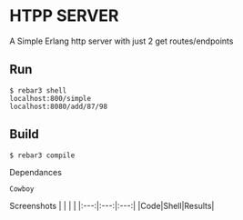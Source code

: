 HTPP SERVER
=====

A Simple Erlang http server with just 2 get routes/endpoints

Run
-----

    $ rebar3 shell
    localhost:800/simple
    localhost:8080/add/87/98

Build
-----

    $ rebar3 compile

Dependances

    Cowboy

Screenshots
| | | |
|:---:|:---:|:---:|
|Code|Shell|Results|    
